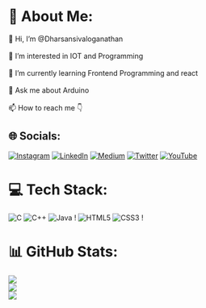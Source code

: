 # 🎇 About Me:
👋 Hi, I’m @Dharsansivaloganathan<br><br>👀 I’m interested in IOT and Programming<br><br>🌱 I’m currently learning Frontend Programming and react <br><br>💬 Ask me about Arduino<br><br>📫 How to reach me 👇 <br>


## 🌐 Socials:
[![Instagram](https://img.shields.io/badge/Instagram-%23E4405F.svg?logo=Instagram&logoColor=white)](https://instagram.com/dhars_an__) [![LinkedIn](https://img.shields.io/badge/LinkedIn-%230077B5.svg?logo=linkedin&logoColor=white)](https://linkedin.com/in/https://www.linkedin.com/in/dharsan-s-a6a0a0201) [![Medium](https://img.shields.io/badge/Medium-12100E?logo=medium&logoColor=white)](https://medium.com/@dharsan_sivaloganathan) [![Twitter](https://img.shields.io/badge/Twitter-%231DA1F2.svg?logo=Twitter&logoColor=white)](https://twitter.com/https://twitter.com/Dharsan_offl_) [![YouTube](https://img.shields.io/badge/YouTube-%23FF0000.svg?logo=YouTube&logoColor=white)](https://youtube.com/c/https://www.youtube.com/channel/UCNmGnhzlLuZRyWIV8mCTYIw) 

# 💻 Tech Stack:
![C](https://img.shields.io/badge/c-%2300599C.svg?style=flat&logo=c&logoColor=white) ![C++](https://img.shields.io/badge/c++-%2300599C.svg?style=flat&logo=c%2B%2B&logoColor=white) ![Java](https://img.shields.io/badge/java-%23ED8B00.svg?style=flat&logo=java&logoColor=white) ! ![HTML5](https://img.shields.io/badge/html5-%23E34F26.svg?style=flat&logo=html5&logoColor=white) ![CSS3](https://img.shields.io/badge/css3-%231572B6.svg?style=flat&logo=css3&logoColor=white) !
# 📊 GitHub Stats:
![](https://github-readme-stats.vercel.app/api?username=DharsanSivaloganathan&theme=radical&hide_border=false&include_all_commits=false&count_private=false)<br/>
![](https://github-readme-streak-stats.herokuapp.com/?user=DharsanSivaloganathan&theme=radical&hide_border=false)<br/>
![](https://github-readme-stats.vercel.app/api/top-langs/?username=DharsanSivaloganathan&theme=radical&hide_border=false&include_all_commits=false&count_private=false&layout=compact)


